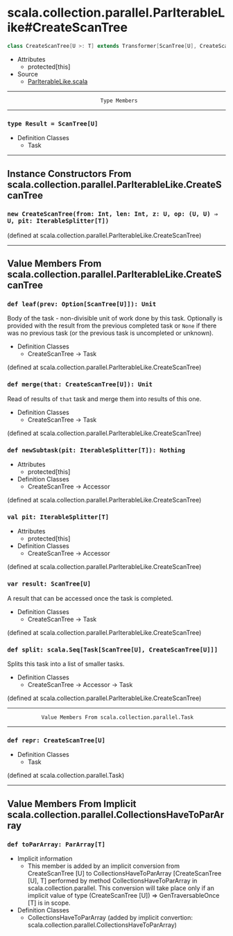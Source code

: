 
#           scala.collection.parallel.ParIterableLike#CreateScanTree           #

```scala
class CreateScanTree[U >: T] extends Transformer[ScanTree[U], CreateScanTree[U]]
```

* Attributes
  * protected[this]
* Source
  * [ParIterableLike.scala](https://github.com/scala/scala/tree/6d09a1ba5f/src/library/scala/collection/parallel/ParIterableLike.scala#L1)


--------------------------------------------------------------------------------
                                  Type Members
--------------------------------------------------------------------------------


### `type Result = ScanTree[U]`                                              ###

* Definition Classes
  * Task


--------------------------------------------------------------------------------
Instance Constructors From scala.collection.parallel.ParIterableLike.CreateScanTree
--------------------------------------------------------------------------------


### `new CreateScanTree(from: Int, len: Int, z: U, op: (U, U) ⇒ U, pit: IterableSplitter[T])` ###

(defined at scala.collection.parallel.ParIterableLike.CreateScanTree)


--------------------------------------------------------------------------------
  Value Members From scala.collection.parallel.ParIterableLike.CreateScanTree
--------------------------------------------------------------------------------


### `def leaf(prev: Option[ScanTree[U]]): Unit`                              ###

Body of the task - non-divisible unit of work done by this task. Optionally is
provided with the result from the previous completed task or `None` if there was
no previous task (or the previous task is uncompleted or unknown).

* Definition Classes
  * CreateScanTree → Task

(defined at scala.collection.parallel.ParIterableLike.CreateScanTree)


### `def merge(that: CreateScanTree[U]): Unit`                               ###

Read of results of `that` task and merge them into results of this one.

* Definition Classes
  * CreateScanTree → Task

(defined at scala.collection.parallel.ParIterableLike.CreateScanTree)


### `def newSubtask(pit: IterableSplitter[T]): Nothing`                      ###

* Attributes
  * protected[this]
* Definition Classes
  * CreateScanTree → Accessor

(defined at scala.collection.parallel.ParIterableLike.CreateScanTree)


### `val pit: IterableSplitter[T]`                                           ###

* Attributes
  * protected[this]
* Definition Classes
  * CreateScanTree → Accessor

(defined at scala.collection.parallel.ParIterableLike.CreateScanTree)


### `var result: ScanTree[U]`                                                ###

A result that can be accessed once the task is completed.

* Definition Classes
  * CreateScanTree → Task

(defined at scala.collection.parallel.ParIterableLike.CreateScanTree)


### `def split: scala.Seq[Task[ScanTree[U], CreateScanTree[U]]]`             ###

Splits this task into a list of smaller tasks.

* Definition Classes
  * CreateScanTree → Accessor → Task

(defined at scala.collection.parallel.ParIterableLike.CreateScanTree)


--------------------------------------------------------------------------------
               Value Members From scala.collection.parallel.Task
--------------------------------------------------------------------------------


### `def repr: CreateScanTree[U]`                                            ###

* Definition Classes
  * Task

(defined at scala.collection.parallel.Task)


--------------------------------------------------------------------------------
Value Members From Implicit scala.collection.parallel.CollectionsHaveToParArray
--------------------------------------------------------------------------------


### `def toParArray: ParArray[T]`                                            ###

* Implicit information
  * This member is added by an implicit conversion from CreateScanTree [U] to
    CollectionsHaveToParArray [CreateScanTree [U], T] performed by method
    CollectionsHaveToParArray in scala.collection.parallel. This conversion will
    take place only if an implicit value of type (CreateScanTree [U]) ⇒
    GenTraversableOnce [T] is in scope.
* Definition Classes
  * CollectionsHaveToParArray
(added by implicit convertion: scala.collection.parallel.CollectionsHaveToParArray)
